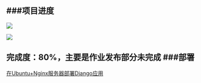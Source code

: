 ###项目进度
---
![](https://img.shields.io/dub/l/vibe-d.svg)

![](https://img.shields.io/github/stars/badges/shields.svg)

完成度：80%，主要是作业发布部分未完成
###部署
---
[在Ubuntu+Nginx服务器部署Django应用](http://eastio.com/2014/10/28/deploy-django-app/)
